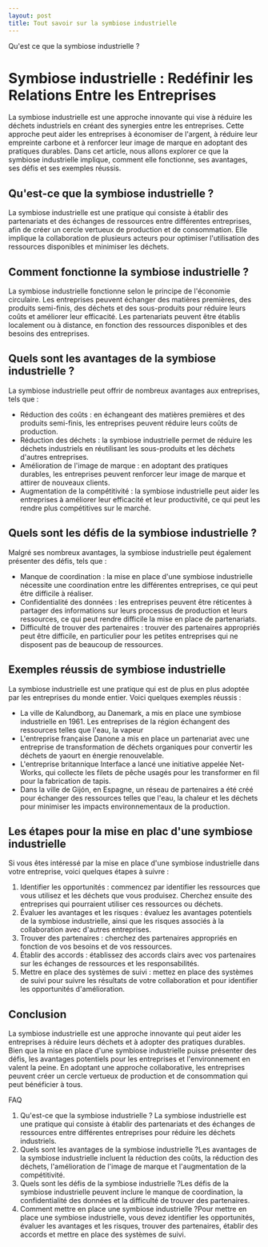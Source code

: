 ```yaml
---
layout: post
title: Tout savoir sur la symbiose industrielle
---
```


Qu'est ce que la symbiose industrielle ?

# Symbiose industrielle : Redéfinir les Relations Entre les Entreprises

La symbiose industrielle est une approche innovante qui vise à réduire les déchets industriels en créant des synergies entre les entreprises. Cette approche peut aider les entreprises à économiser de l'argent, à réduire leur empreinte carbone et à renforcer leur image de marque en adoptant des pratiques durables. Dans cet article, nous allons explorer ce que la symbiose industrielle implique, comment elle fonctionne, ses avantages, ses défis et ses exemples réussis.


## Qu'est-ce que la symbiose industrielle ?
La symbiose industrielle est une pratique qui consiste à établir des partenariats et des échanges de ressources entre différentes entreprises, afin de créer un cercle vertueux de production et de consommation. Elle implique la collaboration de plusieurs acteurs pour optimiser l'utilisation des ressources disponibles et minimiser les déchets.


## Comment fonctionne la symbiose industrielle ?
La symbiose industrielle fonctionne selon le principe de l'économie circulaire. Les entreprises peuvent échanger des matières premières, des produits semi-finis, des déchets et des sous-produits pour réduire leurs coûts et améliorer leur efficacité. Les partenariats peuvent être établis localement ou à distance, en fonction des ressources disponibles et des besoins des entreprises.


## Quels sont les avantages de la symbiose industrielle ?

La symbiose industrielle peut offrir de nombreux avantages aux entreprises, tels que :
* Réduction des coûts : en échangeant des matières premières et des produits semi-finis, les entreprises peuvent réduire leurs coûts de production.
* Réduction des déchets : la symbiose industrielle permet de réduire les déchets industriels en réutilisant les sous-produits et les déchets d'autres entreprises.
* Amélioration de l'image de marque : en adoptant des pratiques durables, les entreprises peuvent renforcer leur image de marque et attirer de nouveaux clients.
* Augmentation de la compétitivité : la symbiose industrielle peut aider les entreprises à améliorer leur efficacité et leur productivité, ce qui peut les rendre plus compétitives sur le marché.


## Quels sont les défis de la symbiose industrielle ?

Malgré ses nombreux avantages, la symbiose industrielle peut également présenter des défis, tels que :

* Manque de coordination : la mise en place d'une symbiose industrielle nécessite une coordination entre les différentes entreprises, ce qui peut être difficile à réaliser.
* Confidentialité des données : les entreprises peuvent être réticentes à partager des informations sur leurs processus de production et leurs ressources, ce qui peut rendre difficile la mise en place de partenariats.
* Difficulté de trouver des partenaires : trouver des partenaires appropriés peut être difficile, en particulier pour les petites entreprises qui ne disposent pas de beaucoup de ressources.


## Exemples réussis de symbiose industrielle

La symbiose industrielle est une pratique qui est de plus en plus adoptée par les entreprises du monde entier. Voici quelques exemples réussis :
* La ville de Kalundborg, au Danemark, a mis en place une symbiose industrielle en 1961. Les entreprises de la région échangent des ressources telles que l'eau, la vapeur
* L'entreprise française Danone a mis en place un partenariat avec une entreprise de transformation de déchets organiques pour convertir les déchets de yaourt en énergie renouvelable.
* L'entreprise britannique Interface a lancé une initiative appelée Net-Works, qui collecte les filets de pêche usagés pour les transformer en fil pour la fabrication de tapis.
* Dans la ville de Gijón, en Espagne, un réseau de partenaires a été créé pour échanger des ressources telles que l'eau, la chaleur et les déchets pour minimiser les impacts environnementaux de la production.

## Les étapes pour la mise en plac d'une symbiose industrielle

Si vous êtes intéressé par la mise en place d'une symbiose industrielle dans votre entreprise, voici quelques étapes à suivre :

1. Identifier les opportunités : commencez par identifier les ressources que vous utilisez et les déchets que vous produisez. Cherchez ensuite des entreprises qui pourraient utiliser ces ressources ou déchets. 
2. Évaluer les avantages et les risques : évaluez les avantages potentiels de la symbiose industrielle, ainsi que les risques associés à la collaboration avec d'autres entreprises. 
3. Trouver des partenaires : cherchez des partenaires appropriés en fonction de vos besoins et de vos ressources. 
4. Établir des accords : établissez des accords clairs avec vos partenaires sur les échanges de ressources et les responsabilités. 
5. Mettre en place des systèmes de suivi : mettez en place des systèmes de suivi pour suivre les résultats de votre collaboration et pour identifier les opportunités d'amélioration. 

## Conclusion

La symbiose industrielle est une approche innovante qui peut aider les entreprises à réduire leurs déchets et à adopter des pratiques durables. Bien que la mise en place d'une symbiose industrielle puisse présenter des défis, les avantages potentiels pour les entreprises et l'environnement en valent la peine. En adoptant une approche collaborative, les entreprises peuvent créer un cercle vertueux de production et de consommation qui peut bénéficier à tous.

FAQ

1. Qu'est-ce que la symbiose industrielle ? La symbiose industrielle est une pratique qui consiste à établir des partenariats et des échanges de ressources entre différentes entreprises pour réduire les déchets industriels. 
2. Quels sont les avantages de la symbiose industrielle ?Les avantages de la symbiose industrielle incluent la réduction des coûts, la réduction des déchets, l'amélioration de l'image de marque et l'augmentation de la compétitivité. 
3. Quels sont les défis de la symbiose industrielle ?Les défis de la symbiose industrielle peuvent inclure le manque de coordination, la confidentialité des données et la difficulté de trouver des partenaires. 
4. Comment mettre en place une symbiose industrielle ?Pour mettre en place une symbiose industrielle, vous devez identifier les opportunités, évaluer les avantages et les risques, trouver des partenaires, établir des accords et mettre en place des systèmes de suivi.

